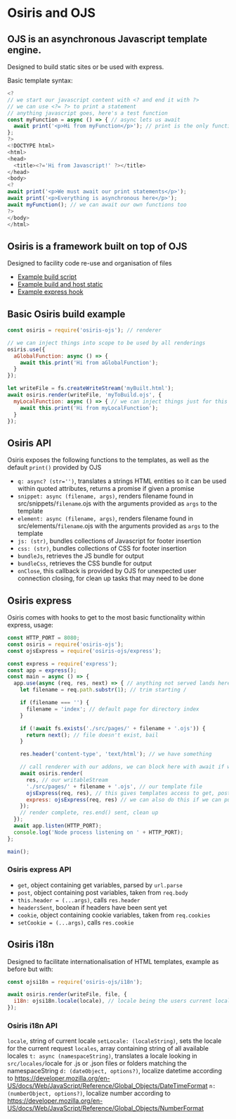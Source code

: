 # Osiris and OJS

## OJS is an asynchronous Javascript template engine.
Designed to build static sites or be used with express.

Basic template syntax:
```javascript
<?
// we start our javascript content with <? and end it with ?>
// we can use <?= ?> to print a statement
// anything javascript goes, here's a test function
const myFunction = async () => { // async lets us await
  await print('<p>Hi from myFunction</p>'); // print is the only function available with OJS without Osiris
};
?>
<!DOCTYPE html>
<html>
<head>
  <title><?='Hi from Javascript!' ?></title>
</head>
<body>
<?
await print('<p>We must await our print statements</p>');
await print('<p>Everything is asynchronous here</p>');
await myFunction(); // we can await our own functions too
?>
</body>
</html>
```

## Osiris is a framework built on top of OJS
Designed to facility code re-use and organisation of files

- [Example build script](https://github.com/seam-project-studios/osiris-ojs/blob/master/build.js)
- [Example build and host static](https://github.com/seam-project-studios/osiris-ojs/blob/master/static.js)
- [Example express hook](https://github.com/seam-project-studios/osiris-ojs/blob/master/dev.js)

## Basic Osiris build example
```javascript
const osiris = require('osiris-ojs'); // renderer

// we can inject things into scope to be used by all renderings
osiris.use({
  aGlobalFunction: async () => {
    await this.print('Hi from aGlobalFunction');
  }
});

let writeFile = fs.createWriteStream('myBuilt.html');
await osiris.render(writeFile, 'myToBuild.ojs', {
  myLocalFunction: async () => { // we can inject things just for this rendering
    await this.print('Hi from myLocalFunction');
  }
});
```

## Osiris API
Osiris exposes the following functions to the templates, as well as the default `print()` provided by OJS
- `q: async? (str='')`, translates a strings HTML entities so it can be used within quoted attributes, returns a promise if given a promise
- `snippet: async (filename, args)`, renders filename found in src/snippets/`filename`.ojs with the arguments provided as `args` to the template
- `element: async (filename, args)`, renders filename found in src/elements/`filename`.ojs with the arguments provided as `args` to the template
- `js: (str)`, bundles collections of Javascript for footer insertion
- `css: (str)`, bundles collections of CSS for footer insertion
- `bundleJs`, retrieves the JS bundle for output
- `bundleCss`, retrieves the CSS bundle for output
- `onClose`, this callback is provided by OJS for unexpected user connection closing, for clean up tasks that may need to be done

## Osiris express
Osiris comes with hooks to get to the most basic functionality within express, usage:
```javascript
const HTTP_PORT = 8080;
const osiris = require('osiris-ojs');
const ojsExpress = require('osiris-ojs/express');

const express = require('express');
const app = express();
const main = async () => {
  app.use(async (req, res, next) => { // anything not served lands here
    let filename = req.path.substr(1); // trim starting /

    if (filename === '') {
      filename = 'index'; // default page for directory index
    }

    if (!await fs.exists('./src/pages/' + filename + '.ojs')) {
      return next(); // file doesn't exist, bail
    }

    res.header('content-type', 'text/html'); // we have something

    // call renderer with our addons, we can block here with await if we need any clean up after render
    await osiris.render(
      res, // our writableStream
      './src/pages/' + filename + '.ojs', // our template file
      ojsExpress(req, res), // this gives templates access to get, post, header() and headersSent, cookie and setCookie()
      express: ojsExpress(req, res) // we can also do this if we can put all of that in scope of an express object instead of top level
    });
    // render complete, res.end() sent, clean up
  });
  await app.listen(HTTP_PORT);
  console.log('Node process listening on ' + HTTP_PORT);
};

main();
```
### Osiris express API
- `get`, object containing get variables, parsed by `url.parse`
- `post`, object containing post variables, taken from `req.body`
- `this.header = (...args)`, calls `res.header`
- `headersSent`, boolean if headers have been sent yet
- `cookie`, object containing cookie variables, taken from `req.cookies`
- `setCookie = (...args)`, calls `res.cookie`

## Osiris i18n
Designed to facilitate internationalisation of HTML templates, example as before but with:
```javascript
const ojsi18n = require('osiris-ojs/i18n');

await osiris.render(writeFile, file, {
  i18n: ojsi18n.locale(locale), // locale being the users current locale
});
```

### Osiris i18n API
`locale`, string of current locale
`setLocale: (localeString)`, sets the locale for the current request
`locales`, array containing string of all available locales
`t: async (namespaceString)`, translates a locale looking in `src/locales/`locale for .js or .json files or folders matching the namespaceString
`d: (dateObject, options?)`, localize datetime according to https://developer.mozilla.org/en-US/docs/Web/JavaScript/Reference/Global_Objects/DateTimeFormat
`n: (numberObject, options?)`, localize number according to https://developer.mozilla.org/en-US/docs/Web/JavaScript/Reference/Global_Objects/NumberFormat
